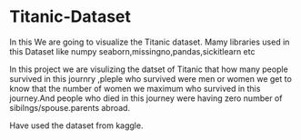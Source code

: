 # Titanic-Dataset
In this We are going to visualize the Titanic dataset.
Mamy libraries used in this Dataset like numpy
seaborn,missingno,pandas,sickitlearn etc

In this project we are visulizing the datset of Titanic that how many people survived in this journry ,pleple who survived were men or women
we get to know that the number of women we maximum who survived in this journey.And people who died in this journey were having zero number of sibilngs/spouse.parents 
abroad.

Have used the dataset from kaggle.
